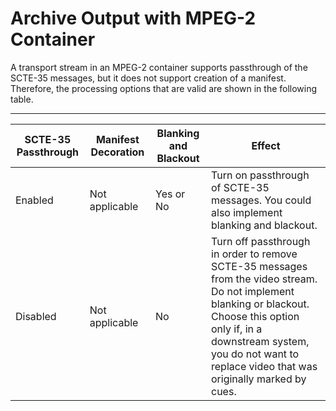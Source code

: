 # Archive Output with MPEG\-2 Container<a name="archive-output-with-mpeg-2-container"></a>

A transport stream in an MPEG\-2 container supports passthrough of the SCTE\-35 messages, but it does not support creation of a manifest\. Therefore, the processing options that are valid are shown in the following table\.


****  

| SCTE\-35 Passthrough | Manifest Decoration | Blanking and Blackout | Effect | 
| --- | --- | --- | --- | 
| Enabled | Not applicable | Yes or No | Turn on passthrough of SCTE\-35 messages\. You could also implement blanking and blackout\. | 
| Disabled | Not applicable | No |  Turn off passthrough in order to remove SCTE\-35 messages from the video stream\. Do not implement blanking or blackout\. Choose this option only if, in a downstream system, you do not want to replace video that was originally marked by cues\.   | 